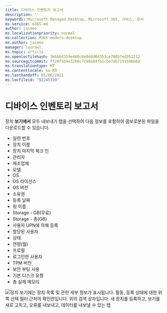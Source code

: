 ```yaml
---
title: 디바이스 인벤토리 보고서
description: ''
keywords: Microsoft Managed Desktop, Microsoft 365, 서비스, 문서
ms.service: m365-md
author: jaimeo
ms.localizationpriority: normal
ms.collection: M365-modern-desktop
ms.author: jaimeo
manager: laurawi
ms.topic: article
ms.openlocfilehash: 3ebbb4359e460c0e8ddd6d353ce70057ed352212
ms.sourcegitcommit: ff20f5b4e3268c7c98a84fb1cbe7db7151596b6d
ms.translationtype: MT
ms.contentlocale: ko-KR
ms.lasthandoff: 05/06/2021
ms.locfileid: "52245339"
---
```

# <a name="device-inventory-report"></a>디바이스 인벤토리 보고서

장치 **보기에서** 모두 내보내기  탭을 선택하여 다음 정보를 포함하여 콤보로분된 파일을 다운로드할 수 있습니다.

- 일련 번호
- 장치 이름
- 장치 마지막 체크 인
- 관리자
- 제조업체
- 모델
- OS
- OS 라이선스
- OS 버전
- 소유권
- 등록 날짜
- 링 이름
- Storage - GB(무료)
- Storage - 총(GB)
- 사용자 UPN에 의해 등록
- 할당된 사용자
- 상태
- 연령(월)
- 프로필
- 로그인한 사용자
- TPM 버전
- 보안 부팅 사용
- 기본 디스크 유형
- 총 실제 메모리 

![장치 보기에는 장치 목록 및 관련 세부 정보가 표시됩니다. 활동, 등록 상태에 대한 위쪽 선택 필터 근처의 확인란입니다. 위의 검색 상자입니다. 새 장치를 등록하고, 보기를 새로 고치고, 오류를 내보내고, 데이터를 내보낼 수 있는 탭 ](../../media/mmd-devices-view.png)
